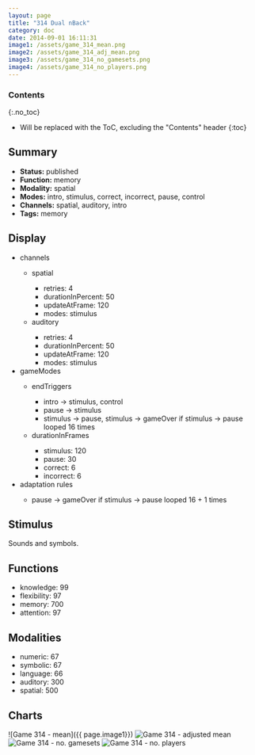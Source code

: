 ```yaml
---
layout: page
title: "314 Dual nBack"
category: doc
date: 2014-09-01 16:11:31
image1: /assets/game_314_mean.png
image2: /assets/game_314_adj_mean.png
image3: /assets/game_314_no_gamesets.png
image4: /assets/game_314_no_players.png
---
```


### Contents
{:.no_toc}

* Will be replaced with the ToC, excluding the "Contents" header
{:toc}

## Summary
<p>
<ul>
<li><strong>Status:</strong> published</li>
<li><strong>Function:</strong> memory</li>
<li><strong>Modality:</strong> spatial</li>
<li><strong>Modes:</strong> intro, stimulus, correct, incorrect, pause, control</li>
<li><strong>Channels:</strong> spatial, auditory, intro</li>
<li><strong>Tags:</strong> memory</li>
</ul>
</p>

## Display
<p>
<ul>
<li>channels</li>
<ul>
<li>spatial</li>
<ul>
<li>retries: 4</li>
<li>durationInPercent: 50</li>
<li>updateAtFrame: 120</li>
<li>modes: stimulus</li>
</ul>
<li>auditory</li>
<ul>
<li>retries: 4</li>
<li>durationInPercent: 50</li>
<li>updateAtFrame: 120</li>
<li>modes: stimulus</li>
</ul>
</ul>
<li>gameModes</li>
<ul>
<li>endTriggers</li>
<ul>
<li>intro -> stimulus, control</li>
<li>pause -> stimulus</li>
<li>stimulus -> pause, stimulus -> gameOver if stimulus -> pause looped 16 times</li>
</ul>
<li>durationInFrames</li>
<ul>
<li>stimulus: 120</li>
<li>pause: 30</li>
<li>correct: 6</li>
<li>incorrect: 6</li>
</ul>
</ul>
<li>adaptation rules</li>
<ul>
<li>pause -> gameOver if stimulus -> pause looped 16 + 1 times</li>
</ul>
</ul>
</p>

## Stimulus
<p>
Sounds and symbols.
</p>

## Functions
<p>
<ul>
<li>knowledge: 99</li>
<li>flexibility: 97</li>
<li>memory: 700</li>
<li>attention: 97</li>
</ul>
</p>

## Modalities
<p>
<ul>
<li>numeric: 67</li>
<li>symbolic: 67</li>
<li>language: 66</li>
<li>auditory: 300</li>
<li>spatial: 500</li>
</ul>
</p>

## Charts
![Game 314 - mean]({{ page.image1}})
![Game 314 - adjusted mean]({{page.image2}})
![Game 314 - no. gamesets]({{page.image3}})
![Game 314 - no. players]({{page.image4}})

